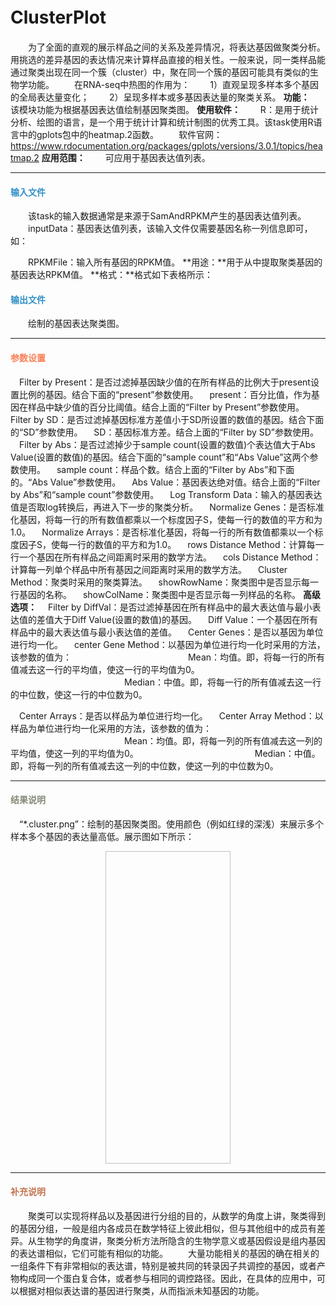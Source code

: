 # ClusterPlot　
　　为了全面的直观的展示样品之间的关系及差异情况，将表达基因做聚类分析。用挑选的差异基因的表达情况来计算样品直接的相关性。一般来说，同一类样品能通过聚类出现在同一个簇（cluster）中，聚在同一个簇的基因可能具有类似的生物学功能。
　　在RNA-seq中热图的作用为：
　　1）直观呈现多样本多个基因的全局表达量变化；
　　2）呈现多样本或多基因表达量的聚类关系。
**功能：**
　　该模块功能为根据基因表达值绘制基因聚类图。
**使用软件：**
　　R：是用于统计分析、绘图的语言，是一个用于统计计算和统计制图的优秀工具。该task使用R语言中的gplots包中的heatmap.2函数。
　　软件官网：https://www.rdocumentation.org/packages/gplots/versions/3.0.1/topics/heatmap.2
**应用范围：**
　　可应用于基因表达值列表。

***
#### **<i class="glyphicon glyphicon-log-in" aria-hidden="true" style="color:#3090C7"></i><span style="color:#3090C7"> 输入文件**
　　该task的输入数据通常是来源于SamAndRPKM产生的基因表达值列表。
　　inputData：基因表达值列表，该输入文件仅需要基因名称一列信息即可，如：
<div style="text-align:center"><img data-src="2.png" width="100px"></img></div>
　　RPKMFile：输入所有基因的RPKM值。
**用途：**用于从中提取聚类基因的基因表达RPKM值。
**格式：**格式如下表格所示：
<div style="text-align:center"><img data-src="3.png" width="600px"></img></div>

#### **<i class="glyphicon glyphicon-log-out" aria-hidden="true" style="color:#3090C7"></i><span style="color:#3090C7"> 输出文件**
　　绘制的基因表达聚类图。

***
#### **<i class="fa fa-cog" aria-hidden="true" style="color:#F88158"></i> <span style="color:#F88158">参数设置**

　<label id='isFilterByPre'>Filter by Present：</label>是否过滤掉基因缺少值的在所有样品的比例大于present设置比例的基因。结合下面的“present”参数使用。
　<label id='present'>present：</label>百分比值，作为基因在样品中缺少值的百分比阈值。结合上面的“Filter by Present”参数使用。
　<label id='isFilterBySD'>Filter by SD：</label>是否过滤掉基因标准方差值小于SD所设置的数值的基因。结合下面的“SD”参数使用。
　<label id='sd'>SD：</label>基因标准方差。结合上面的“Filter by SD”参数使用。
　<label id='isFilterByAbs'>Filter by Abs：</label>是否过滤掉少于sample count(设置的数值)个表达值大于Abs Value(设置的数值)的基因。结合下面的“sample count”和“Abs Value”这两个参数使用。
　<label id='number'>sample count：</label>样品个数。结合上面的“Filter by Abs”和下面的。“Abs Value”参数使用。
　<label id='absValue'>Abs Value：</label>基因表达绝对值。结合上面的“Filter by Abs”和“sample count”参数使用。
　<label id='isLogTran'>Log Transform Data：</label>输入的基因表达值是否取log转换后，再进入下一步的聚类分析。
　<label id='normalizeGene'>Normalize Genes：</label>是否标准化基因，将每一行的所有数值都乘以一个标度因子S，使每一行的数值的平方和为1.0。
　<label id='normalizeArray'>Normalize Arrays：</label>是否标准化基因，将每一行的所有数值都乘以一个标度因子S，使每一行的数值的平方和为1.0。
　<label id='disMethodRow'>rows Distance Method：</label>计算每一行一个基因在所有样品之间距离时采用的数学方法。
　<label id='disMethodCol'>cols Distance Method：</label>计算每一列单个样品中所有基因之间距离时采用的数学方法。
　<label id='clusterMethod'>Cluster Method：</label>聚类时采用的聚类算法。
　<label id='showRowName'>showRowName：</label>聚类图中是否显示每一行基因的名称。
　<label id='showColName'>showColName：</label>聚类图中是否显示每一列样品的名称。
**高级选项：**
　<label id='isFilterByDiffVal'>Filter by DiffVal：</label>是否过滤掉基因在所有样品中的最大表达值与最小表达值的差值大于Diff Value(设置的数值)的基因。
　<label id='diffVal'>Diff Value：</label>一个基因在所有样品中的最大表达值与最小表达值的差值。
　<label id='centerGenes'>Center Genes：</label>是否以基因为单位进行均一化。
　<label id='centerGeneMethod'>center Gene Method：</label>以基因为单位进行均一化时采用的方法，该参数的值为：
　　　　　　　　　　　　　Mean：均值。即，将每一行的所有值减去这一行的平均值，使这一行的平均值为0。
　　　　　　　　　　　　　Median：中值。即，将每一行的所有值减去这一行的中位数，使这一行的中位数为0。

　<label id='centerArrays'>Center Arrays：</label>是否以样品为单位进行均一化。
　<label id='centerArrayMethod'>Center Array Method：</label>以样品为单位进行均一化采用的方法，该参数的值为：
　　　　　　　　　　　　　Mean：均值。即，将每一列的所有值减去这一列的平均值，使这一列的平均值为0。
　　　　　　　　　　　　　Median：中值。即，将每一列的所有值减去这一列的中位数，使这一列的中位数为0。

***
#### **<i class="fa fa-file-text" aria-hidden="true" style="color:#848b79"></i><span style="color:#848b79"> 结果说明**
　“*.cluster.png”：绘制的基因聚类图。使用颜色（例如红绿的深浅）来展示多个样本多个基因的表达量高低。展示图如下所示： 

<div style="text-align:center">
<img data-src="ClusterPlot1.png" width="200px" height="500px" ></img>
</div>

***
#### **<span class="glyphicon glyphicon-paperclip" aria-hidden="true" style="color:#C47451"></span></i><span style="color:#C47451">  补充说明**

　　聚类可以实现将样品以及基因进行分组的目的，从数学的角度上讲，聚类得到的基因分组，一般是组内各成员在数学特征上彼此相似，但与其他组中的成员有差异。从生物学的角度讲，聚类分析方法所隐含的生物学意义或基因假设是组内基因的表达谱相似，它们可能有相似的功能。
　　大量功能相关的基因的确在相关的一组条件下有非常相似的表达谱，特别是被共同的转录因子共调控的基因，或者产物构成同一个蛋白复合体，或者参与相同的调控路径。因此，在具体的应用中，可以根据对相似表达谱的基因进行聚类，从而指派未知基因的功能。



